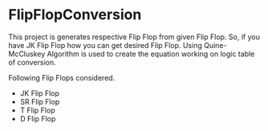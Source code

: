# FlipFlopConversion
This project is generates respective Flip Flop from given Flip Flop.
So, if you have JK Flip Flop how you can get desired Flip Flop.
Using Quine-McCluskey Algorithm is used to create the equation working on logic table of conversion.

Following Flip Flops considered.
* JK Flip Flop
* SR Flip Flop
* T Flip Flop
* D Flip Flop

